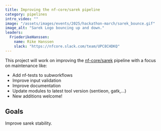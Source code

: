 ```yaml
---
title: Improving the nf-core/sarek pipeline
category: pipelines
intro_video: ""
image: "/assets/images/events/2025/hackathon-march/sarek_bounce.gif"
image_alt: "Sarek Logo bouncing up and down."
leaders:
  FriederikeHanssen:
    name: Rike Hanssen
    slack: "https://nfcore.slack.com/team/UPC8CHDKQ"
---
```


This project will work on improving the [nf-core/sarek](https://nf-co.re/sarek/) pipeline with a focus on maintenance like:

- Add nf-tests to subworkflows
- Improve input validation
- Improve documentation
- Update modules to latest tool version (sentieon, gatk,...)
- New additions welcome!

## Goals

Improve sarek stability.
